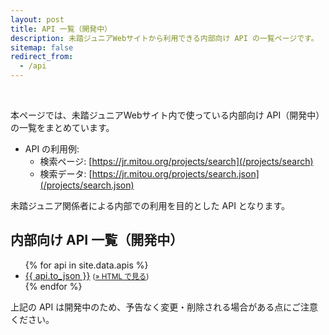 ```yaml
---
layout: post
title: API 一覧（開発中）
description: 未踏ジュニアWebサイトから利用できる内部向け API の一覧ページです。
sitemap: false
redirect_from:
  - /api
---
```


<br>

本ページでは、未踏ジュニアWebサイト内で使っている内部向け API（開発中）の一覧をまとめています。

- API の利用例:
  - 検索ページ: [https://jr.mitou.org/projects/search](/projects/search)
  - 検索データ: [https://jr.mitou.org/projects/search.json](/projects/search.json)

<div class="note">
  未踏ジュニア関係者による内部での利用を目的とした API となります。
</div>


## 内部向け API 一覧（開発中）

<div id='index'>
  <ul>
    {% for api in site.data.apis %}
    <li>
      <a href='{{ api.to_json }}'>{{ api.to_json }}</a>
      <small>(<a href='{{ api.to_html }}'>&raquo; HTML で見る</a>)</small>
    </li>
    {% endfor %}
  </ul>
</div>

<div class="note">
  上記の API は開発中のため、予告なく変更・削除される場合がある点にご注意ください。
</div>
